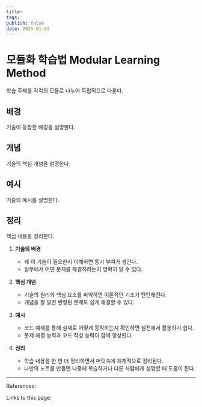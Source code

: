 ```yaml
---
title: 
tags: 
publish: false
date: 2025-01-03
---
```

# 모듈화 학습법 Modular Learning Method
학습 주제를 각각의 모듈로 나누어 독립적으로 다룬다.

## 배경
기술이 등장한 배경을 설명한다.

## 개념
기술의 핵심 개념을 설명한다.

## 예시
기술의 예시를 설명한다.

## 정리
핵심 내용을 정리한다.



1. **기술의 배경**
    
    - 왜 이 기술이 필요한지 이해하면 동기 부여가 생긴다.
    - 실무에서 어떤 문제를 해결하려는지 명확히 알 수 있다.
2. **핵심 개념**
    
    - 기술의 원리와 핵심 요소를 파악하면 이론적인 기초가 탄탄해진다.
    - 개념을 잘 알면 변형된 문제도 쉽게 해결할 수 있다.
3. **예시**
    
    - 코드 예제를 통해 실제로 어떻게 동작하는지 확인하면 실전에서 활용하기 쉽다.
    - 문제 해결 능력과 코드 작성 능력이 함께 향상된다.
4. **정리**
    
    - 학습 내용을 한 번 더 정리하면서 머릿속에 체계적으로 정리된다.
    - 나만의 노트를 만들면 나중에 복습하거나 다른 사람에게 설명할 때 도움이 된다.

---
References: 

Links to this page: 